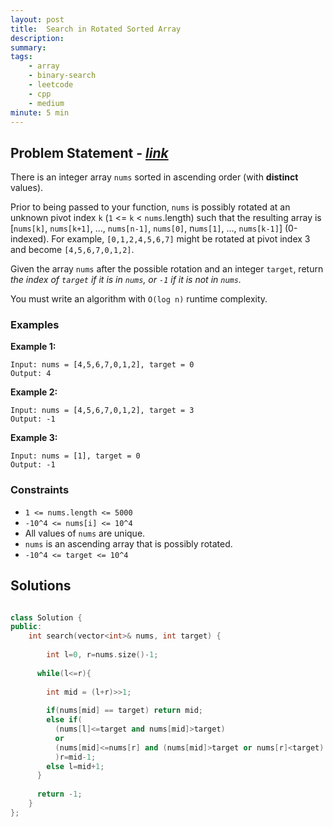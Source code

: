 ```yaml
---
layout: post
title:  Search in Rotated Sorted Array
description: 
summary: 
tags:
    - array
    - binary-search
    - leetcode
    - cpp
    - medium
minute: 5 min
---
```


## Problem Statement - [*link*](https://leetcode.com/problems/search-in-rotated-sorted-array/)
There is an integer array `nums` sorted in ascending order (with **distinct** values).

Prior to being passed to your function, `nums` is possibly rotated at an unknown pivot index `k` (`1` <= `k` < `nums`.length) such that the resulting array is [`nums[k]`, `nums[k+1]`, ..., `nums[n-1]`, `nums[0]`, n`ums[1]`, ..., `nums[k-1]`] (0-indexed). For example, `[0,1,2,4,5,6,7]` might be rotated at pivot index 3 and become `[4,5,6,7,0,1,2]`.

Given the array `nums` after the possible rotation and an integer `target`, return *the index of `target` if it is in `nums`, or `-1` if it is not in `nums`.*

You must write an algorithm with `O(log n)` runtime complexity.
 
### Examples

**Example 1:**   
```
Input: nums = [4,5,6,7,0,1,2], target = 0
Output: 4
```

**Example 2:**   
```
Input: nums = [4,5,6,7,0,1,2], target = 3
Output: -1
```

**Example 3:**   
```
Input: nums = [1], target = 0
Output: -1
```

### Constraints
+ `1 <= nums.length <= 5000`
+ `-10^4 <= nums[i] <= 10^4`
+ All values of `nums` are unique.
+ `nums` is an ascending array that is possibly rotated.
+ `-10^4 <= target <= 10^4`

## Solutions

```cpp

class Solution {
public:
    int search(vector<int>& nums, int target) {
      
        int l=0, r=nums.size()-1;
      
      while(l<=r){
        
        int mid = (l+r)>>1;
        
        if(nums[mid] == target) return mid;
        else if(
          (nums[l]<=target and nums[mid]>target) 
          or 
          (nums[mid]<=nums[r] and (nums[mid]>target or nums[r]<target) )
          )r=mid-1;
        else l=mid+1;
      }
      
      return -1;
    }
};

```

